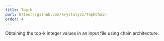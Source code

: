 ```yaml
---
title: Top-k 
purl: https://github.com/krystalyzx/TopKChain
order: 4
---
```

Obtaining the top-k integer values in an input file using chain architecture.